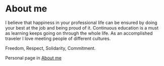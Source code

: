 # About me

I believe that happiness in your professional life can be ensured by doing your best at the job and being proud of it. Continuous education is a must as learning keeps going on through the whole life. As an accomplished traveler I love meeting people of different cultures.

Freedom, Respect, Solidarity, Commitment.

Personal page in [About me](https://about.me/herchu)
